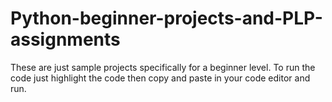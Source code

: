 # Python-beginner-projects-and-PLP-assignments
These are just sample projects specifically for a beginner level. To run the code just highlight the code then copy and paste in your code editor and run.
